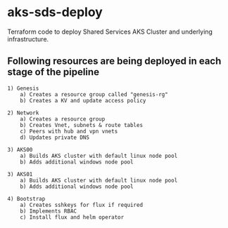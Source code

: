 # aks-sds-deploy
Terraform code to deploy Shared Services AKS Cluster and underlying infrastructure.

## Following resources are being deployed in each stage of the pipeline

    1) Genesis
        a) Creates a resource group called "genesis-rg"
        b) Creates a KV and update access policy
        
    2) Network
        a) Creates a resource group
        b) Creates Vnet, subnets & route tables
        c) Peers with hub and vpn vnets
        d) Updates private DNS
        
    3) AKS00
        a) Builds AKS cluster with default linux node pool
        b) Adds additional windows node pool

    3) AKS01
        a) Builds AKS cluster with default linux node pool
        b) Adds additional windows node pool
        
    4) Bootstrap
        a) Creates sshkeys for flux if required
        b) Implements RBAC
        c) Install flux and helm operator
